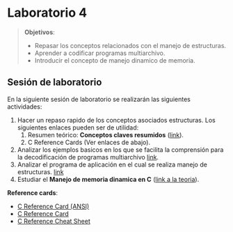 # Laboratorio 4

> **Objetivos**:
> * Repasar los conceptos relacionados con el manejo de estructuras.
> * Aprender a codificar programas multiarchivo.
> * Introducir el concepto de manejo dinamico de memoria.

## Sesión de laboratorio
En la siguiente sesión de laboratorio se realizarán las siguientes actividades:
1. Hacer un repaso rapido de los conceptos asociados estructuras. Los siguientes enlaces pueden ser de utilidad:
   1. Resumen teórico: **Conceptos claves resumidos** ([link](https://docs.google.com/document/d/1-336S7oKYwzSSSH-vzks8lGJ0R5VJoZu3PGBsz3vP2w/edit?usp=sharing "Conceptos claves resumidos")).
   2. C Reference Cards (Ver enlaces de abajo).
2. Analizar los ejemplos basicos en los que se facilita la comprensión para la decodificación de programas multiarchivo [link](https://github.com/repos-SO-UdeA/lab4/tree/master/code/basic). 
3. Analizar el programa de aplicación en el cual se realiza manejo de estructuras. [link](https://github.com/repos-SO-UdeA/lab4/tree/master/code)
4. Estudiar el **Manejo de memoria dinamica en C** ([link a la teoria](https://github.com/repos-SO-UdeA/laboratorios/blob/master/lab1/teoria/parte5/memoria_dinamica.ipynb "Memoria dinamica en C")).


**Reference cards**:

* [C Reference Card (ANSI)](https://www.math.brown.edu/~jhs/ReferenceCards/CRefCard.v2.2.pdf)
* [C Reference Card](http://web.cse.ohio-state.edu/~reeves.92/CSE2421sp13/CReferenceCard2.pdf)
* [C Reference Cheat Sheet](https://www.cs.mun.ca/~dchurchill/pc/pdf/c.pdf)


<!--
2. **Caso de aplicación: listas enlazadas** ([link al recurso](https://github.com/repos-SO-UdeA/lab4/blob/master/resources/listas_enlazadas.ipynb)).  
3. **Caso internet 1**: http://mellowcandle.github.io/liblist/doc/html/index.html, https://github.com/mellowcandle/liblist/blob/master/tests/test.c
4. **Caso internet 2**: http://sglib.sourceforge.net/ -- instalafo (creo)
5. http://cslibrary.stanford.edu/
6. https://github.com/srdja/Collections-C
7. https://github.com/fragglet/c-algorithms (instalado) -- https://github.com/fragglet/c-algorithms/blob/master/test/test-slist.c  -- https://fragglet.github.io/c-algorithms/
8.  https://github.com/recp/ds
https://github.com/srdja/Collections-C




En remojo:
Data Structures



https://github.com/kozross/awesome-c

https://gist.github.com/ArnonEilat/4470948
http://www.zentut.com/c-tutorial/c-linked-list/
http://www.learn-c.org/en/Linked_lists



https://github.com/clehner/ll.c
https://linux.die.net/man/3/queue
http://mellowcandle.github.io/liblist/   (Se instalo en el PC ya: Hay que probarla con un ejemplo sencillo).
https://www.coursera.org/lecture/c-plus-plus-b/1-3-standard-template-library-o3v9K

https://www.gnu.org/software/libc/manual/html_node/Data-Structures.html
https://pseudomuto.com/2013/05/implementing-a-generic-linked-list-in-c/
http://mindviewllc.com/






https://embeddedartistry.com/blog/2017/2/9/implementing-malloc-first-fit-free-list
https://www.cs.virginia.edu/luther/3330/F2016/codelabs.html

Encripcion y desencripcion:

https://www.w3resource.com/c-programming-exercises/
https://codeforwin.org/2018/04/file-handling-programming-exercises-and-solutions-in-c.html

http://www.cbs.dtu.dk/courses/27625/exercises/ex_cprog/cprog-1.php
http://www.learntosolveit.com/cprogramming/
http://www.gi.ce.t.kyoto-u.ac.jp/user/susaki/c_eng/file_e.html


http://www.cbs.dtu.dk/courses/Algo_UNSAM/exercises/ex_cprog/cprog-1.php
https://www2.unil.ch/phylo/teaching/python/lecture1.pdf
http://bio.lundberg.gu.se/courses/ht04/bio1/bio1_e2b.html
https://www.r-exercises.com/tag/bioinformatics/

http://girke.bioinformatics.ucr.edu/GEN242/mydoc_Programming_in_R_08.html
http://gurkan.case.edu/teaching_files/SYBB%20311%20411D.pdf


ESQUELETO: http://www.cbs.dtu.dk/courses/Algo_UNSAM/exercises/ex_cprog/cprog-1.php

Input/output
One of the most bothersome things to deal with when writting a program is input and output. Now, you shall make a program to read the content of the file 1A68_HUMAN.sprot and print the content to standard out. That is write code to do the following

open file called 1A68_HUMAN.sprot checking if the operation was successfull

while not end of file
	read line from file
	print line to stdout

close file

fp = fopen( filename, "r/w/a" );
fclose( fp );


-----
https://classroom.google.com/u/0/c/NjU4OTA2Mzk2MVpa/t/NjY4MDgxNzk4NVpa

-->
